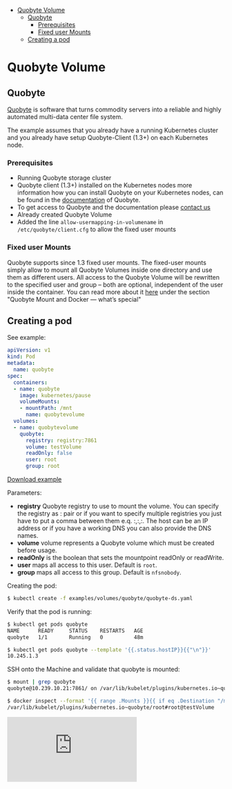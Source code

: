 <!-- BEGIN MUNGE: GENERATED_TOC -->

- [Quobyte Volume](#quobyte-volume)
  - [Quobyte](#quobyte)
    - [Prerequisites](#prerequisites)
    - [Fixed user Mounts](#fixed-user-mounts)
  - [Creating a pod](#creating-a-pod)

<!-- END MUNGE: GENERATED_TOC -->

# Quobyte Volume

## Quobyte

[Quobyte](http://www.quobyte.com) is software that turns commodity servers into a reliable and highly automated multi-data center file system.

The example assumes that you already have a running Kubernetes cluster and you already have setup Quobyte-Client (1.3+) on each Kubernetes node.

### Prerequisites

- Running Quobyte storage cluster
- Quobyte client (1.3+) installed on the Kubernetes nodes more information how you can install Quobyte on your Kubernetes nodes, can be found in the [documentation](https://support.quobyte.com) of Quobyte.
- To get access to Quobyte and the documentation please [contact us](http://www.quobyte.com/get-quobyte)
- Already created Quobyte Volume
- Added the line `allow-usermapping-in-volumename` in `/etc/quobyte/client.cfg` to allow the fixed user mounts

### Fixed user Mounts

Quobyte supports since 1.3 fixed user mounts. The fixed-user mounts simply allow to mount all Quobyte Volumes inside one directory and use them as different users. All access to the Quobyte Volume will be rewritten to the specified user and group – both are optional, independent of the user inside the container. You can read more about it [here](https://blog.inovex.de/docker-plugins) under the section "Quobyte Mount and Docker — what’s special"

## Creating a pod

See example:

<!-- BEGIN MUNGE: EXAMPLE ./quobyte-affinity.yaml -->

```yaml
apiVersion: v1
kind: Pod
metadata:
  name: quobyte
spec:
  containers:
  - name: quobyte
    image: kubernetes/pause
    volumeMounts:
    - mountPath: /mnt
      name: quobytevolume
  volumes:
  - name: quobytevolume
    quobyte:
      registry: registry:7861
      volume: testVolume
      readOnly: false
      user: root
      group: root
```

[Download example](quobyte-pod.yaml?raw=true)
<!-- END MUNGE: EXAMPLE ./quobyte-affinity.yaml -->

Parameters:
* **registry** Quobyte registry to use to mount the volume. You can specify the registry as <host>:<port> pair or if you want to specify multiple registries you just have to put a comma between them e.q. <host1>:<port>,<host2>:<port>,<host3>:<port>. The host can be an IP address or if you have a working DNS you can also provide the DNS names.
* **volume** volume represents a Quobyte volume which must be created before usage.
* **readOnly** is the boolean that sets the mountpoint readOnly or readWrite.
* **user** maps all access to this user. Default is `root`.
* **group** maps all access to this group. Default is `nfsnobody`.

Creating the pod:

```bash
$ kubectl create -f examples/volumes/quobyte/quobyte-ds.yaml
```

Verify that the pod is running:

```bash
$ kubectl get pods quobyte
NAME      READY     STATUS    RESTARTS   AGE
quobyte   1/1       Running   0          48m

$ kubectl get pods quobyte --template '{{.status.hostIP}}{{"\n"}}'
10.245.1.3
```

SSH onto the Machine and validate that quobyte is mounted:

```bash
$ mount | grep quobyte
quobyte@10.239.10.21:7861/ on /var/lib/kubelet/plugins/kubernetes.io~quobyte type fuse (rw,nosuid,nodev,noatime,user_id=0,group_id=0,default_permissions,allow_other)

$ docker inspect --format '{{ range .Mounts }}{{ if eq .Destination "/mnt"}}{{ .Source }}{{ end }}{{ end }}' 55ab97593cd3
/var/lib/kubelet/plugins/kubernetes.io~quobyte/root#root@testVolume
```

<!-- BEGIN MUNGE: GENERATED_ANALYTICS -->
[![Analytics](https://kubernetes-site.appspot.com/UA-36037335-10/GitHub/examples/volumes/quobyte/Readme.md?pixel)]()
<!-- END MUNGE: GENERATED_ANALYTICS -->
